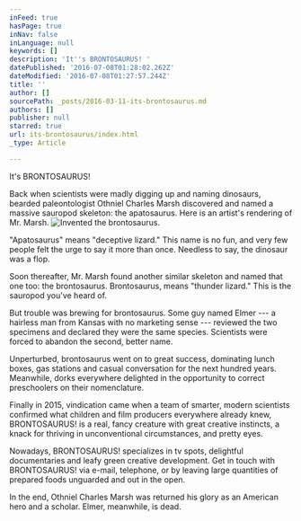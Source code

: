 ```yaml
---
inFeed: true
hasPage: true
inNav: false
inLanguage: null
keywords: []
description: 'It''s BRONTOSAURUS! '
datePublished: '2016-07-08T01:28:02.262Z'
dateModified: '2016-07-08T01:27:57.244Z'
title: ''
author: []
sourcePath: _posts/2016-03-11-its-brontosaurus.md
authors: []
publisher: null
starred: true
url: its-brontosaurus/index.html
_type: Article

---
```

It's BRONTOSAURUS! 

Back when scientists were madly digging up and naming dinosaurs, bearded paleontologist Othniel Charles Marsh discovered and named a massive sauropod skeleton: the apatosaurus. Here is an artist's rendering of Mr. Marsh.
![Invented the brontosaurus.](https://the-grid-user-content.s3-us-west-2.amazonaws.com/ca582214-87de-4ed4-863d-69e6af2187dd.png)

"Apatosaurus" means "deceptive lizard." This name is no fun, and very few people felt the urge to say it more than once. Needless to say, the dinosaur was a flop.

Soon thereafter, Mr. Marsh found another similar skeleton and named that one too: the brontosaurus. Brontosaurus, means "thunder lizard." This is the sauropod you've heard of.

But trouble was brewing for brontosaurus. Some guy named Elmer --- a hairless man from Kansas with no marketing sense --- reviewed the two specimens and declared they were the same species. Scientists were forced to abandon the second, better name. 

Unperturbed, brontosaurus went on to great success, dominating lunch boxes, gas stations and casual conversation for the next hundred years. Meanwhile, dorks everywhere delighted in the opportunity to correct preschoolers on their nomenclature.

Finally in 2015, vindication came when a team of smarter, modern scientists confirmed what children and film producers everywhere already knew, BRONTOSAURUS! is a real, fancy creature with great creative instincts, a knack for thriving in unconventional circumstances, and pretty eyes. 

Nowadays, BRONTOSAURUS! specializes in tv spots, delightful documentaries and leafy green creative development. Get in touch with BRONTOSAURUS! via e-mail, telephone, or by leaving large quantities of prepared foods unguarded and out in the open. 

In the end, Othniel Charles Marsh was returned his glory as an American hero and a scholar. Elmer, meanwhile, is dead.